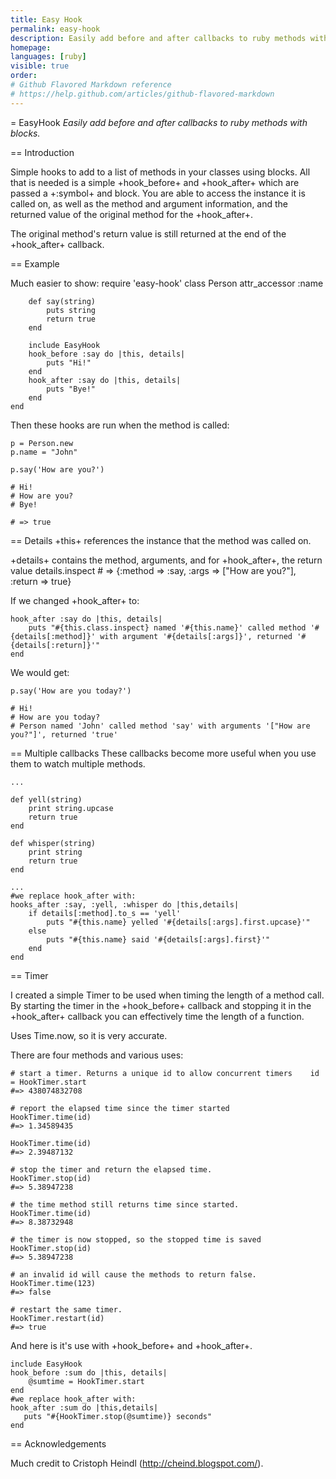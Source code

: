 ```yaml
---
title: Easy Hook
permalink: easy-hook
description: Easily add before and after callbacks to ruby methods with blocks.
homepage: 
languages: [ruby]
visible: true
order: 
# Github Flavored Markdown reference
# https://help.github.com/articles/github-flavored-markdown
---
```



= EasyHook
<em>Easily add before and after callbacks to ruby methods with blocks.</em>

== Introduction

Simple hooks to add to a list of methods in your classes using blocks. All that is needed is a simple +hook_before+ and +hook_after+ which are passed a +:symbol+ and block. You are able to access the instance it is called on, as well as the method and argument information, and the returned value of the original method for the +hook_after+.

The original method's return value is still returned at the end of the +hook_after+ callback.

== Example

Much easier to show:
    require 'easy-hook'
    class Person
        attr_accessor :name

        def say(string)
            puts string
            return true
        end

        include EasyHook
        hook_before :say do |this, details|
            puts "Hi!"
        end
        hook_after :say do |this, details|
            puts "Bye!"
        end
    end

Then these hooks are run when the method is called:

    p = Person.new
    p.name = "John"

    p.say('How are you?')

    # Hi!
    # How are you?
    # Bye!

    # => true
== Details
+this+ references the instance that the method was called on.

+details+ contains the method, arguments, and for +hook_after+, the return value
    details.inspect
    # => {:method => :say, :args => ["How are you?"], :return => true}

If we changed +hook_after+ to:

    hook_after :say do |this, details|
        puts "#{this.class.inspect} named '#{this.name}' called method '#{details[:method]}' with argument '#{details[:args]}', returned '#{details[:return]}'"
    end

We would get:

    p.say('How are you today?')

    # Hi!
    # How are you today?
    # Person named 'John' called method 'say' with arguments '["How are you?"]', returned 'true'


== Multiple callbacks
These callbacks become more useful when you use them to watch multiple methods.

    ...

    def yell(string)
        print string.upcase
        return true
    end

    def whisper(string)
        print string
        return true
    end

    ...
    #we replace hook_after with:
    hooks_after :say, :yell, :whisper do |this,details|
        if details[:method].to_s == 'yell'
            puts "#{this.name} yelled '#{details[:args].first.upcase}'"
        else
            puts "#{this.name} said '#{details[:args].first}'"
        end 
    end


== Timer

I created a simple Timer to be used when timing the length of a method call. By starting the timer in the +hook_before+ callback and stopping it in the +hook_after+ callback you can effectively time the length of a function.

Uses Time.now, so it is very accurate.

There are four methods and various uses:

    # start a timer. Returns a unique id to allow concurrent timers    id = HookTimer.start
    #=> 438074832708

    # report the elapsed time since the timer started
    HookTimer.time(id)  
    #=> 1.34589435

    HookTimer.time(id)
    #=> 2.39487132

    # stop the timer and return the elapsed time. 
    HookTimer.stop(id)
    #=> 5.38947238

    # the time method still returns time since started.
    HookTimer.time(id)
    #=> 8.38732948

    # the timer is now stopped, so the stopped time is saved
    HookTimer.stop(id)
    #=> 5.38947238

    # an invalid id will cause the methods to return false.
    HookTimer.time(123)
    #=> false

    # restart the same timer.
    HookTimer.restart(id)
    #=> true


And here is it's use with +hook_before+ and +hook_after+.

    include EasyHook
    hook_before :sum do |this, details|
        @sumtime = HookTimer.start
    end
    #we replace hook_after with:
    hook_after :sum do |this,details|
       puts "#{HookTimer.stop(@sumtime)} seconds"
    end
    



== Acknowledgements

Much credit to Cristoph Heindl (http://cheind.blogspot.com/).